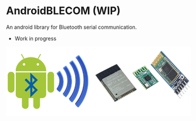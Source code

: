 # AndroidBLECOM (WIP)
An android library for Bluetooth serial communication.
* Work in progress

![Modems](/docs/blemodems2.jpg)